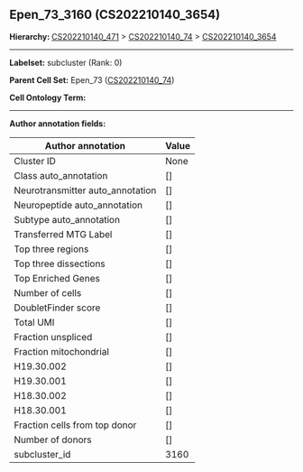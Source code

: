 ## Epen_73_3160 (CS202210140_3654)
<b>Hierarchy: </b>
[CS202210140_471](https://purl.brain-bican.org/taxonomy/CS202210140#CS202210140_471) >
[CS202210140_74](https://purl.brain-bican.org/taxonomy/CS202210140#CS202210140_74) >
[CS202210140_3654](https://purl.brain-bican.org/taxonomy/CS202210140#CS202210140_3654)

---


**Labelset:** subcluster (Rank: 0)

**Parent Cell Set:** Epen_73 ([CS202210140_74](https://purl.brain-bican.org/taxonomy/CS202210140#CS202210140_74))



**Cell Ontology Term:** 

[MARKER GENES.]: #


---

[TRANSFERRED ANNOTATIONS.]: #


[AUTHOR ANNOTATION FIELDS.]: #


**Author annotation fields:**

| Author annotation | Value |
|-------------------|-------|
|Cluster ID|None|
|Class auto_annotation|[]|
|Neurotransmitter auto_annotation|[]|
|Neuropeptide auto_annotation|[]|
|Subtype auto_annotation|[]|
|Transferred MTG Label|[]|
|Top three regions|[]|
|Top three dissections|[]|
|Top Enriched Genes|[]|
|Number of cells|[]|
|DoubletFinder score|[]|
|Total UMI|[]|
|Fraction unspliced|[]|
|Fraction mitochondrial|[]|
|H19.30.002|[]|
|H19.30.001|[]|
|H18.30.002|[]|
|H18.30.001|[]|
|Fraction cells from top donor|[]|
|Number of donors|[]|
|subcluster_id|3160|
